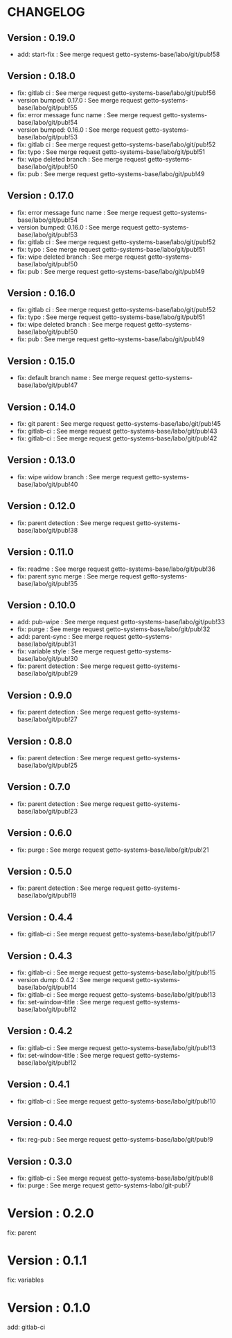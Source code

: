 # CHANGELOG

## Version : 0.19.0

- add: start-fix : See merge request getto-systems-base/labo/git/pub!58


## Version : 0.18.0

- fix: gitlab ci : See merge request getto-systems-base/labo/git/pub!56
- version bumped: 0.17.0 : See merge request getto-systems-base/labo/git/pub!55
- fix: error message func name : See merge request getto-systems-base/labo/git/pub!54
- version bumped: 0.16.0 : See merge request getto-systems-base/labo/git/pub!53
- fix: gitlab ci : See merge request getto-systems-base/labo/git/pub!52
- fix: typo : See merge request getto-systems-base/labo/git/pub!51
- fix: wipe deleted branch : See merge request getto-systems-base/labo/git/pub!50
- fix: pub : See merge request getto-systems-base/labo/git/pub!49


## Version : 0.17.0

- fix: error message func name : See merge request getto-systems-base/labo/git/pub!54
- version bumped: 0.16.0 : See merge request getto-systems-base/labo/git/pub!53
- fix: gitlab ci : See merge request getto-systems-base/labo/git/pub!52
- fix: typo : See merge request getto-systems-base/labo/git/pub!51
- fix: wipe deleted branch : See merge request getto-systems-base/labo/git/pub!50
- fix: pub : See merge request getto-systems-base/labo/git/pub!49


## Version : 0.16.0

- fix: gitlab ci : See merge request getto-systems-base/labo/git/pub!52
- fix: typo : See merge request getto-systems-base/labo/git/pub!51
- fix: wipe deleted branch : See merge request getto-systems-base/labo/git/pub!50
- fix: pub : See merge request getto-systems-base/labo/git/pub!49


## Version : 0.15.0

- fix: default branch name : See merge request getto-systems-base/labo/git/pub!47


## Version : 0.14.0

- fix: git parent : See merge request getto-systems-base/labo/git/pub!45
- fix: gitlab-ci : See merge request getto-systems-base/labo/git/pub!43
- fix: gitlab-ci : See merge request getto-systems-base/labo/git/pub!42


## Version : 0.13.0

- fix: wipe widow branch : See merge request getto-systems-base/labo/git/pub!40


## Version : 0.12.0

- fix: parent detection : See merge request getto-systems-base/labo/git/pub!38


## Version : 0.11.0

- fix: readme : See merge request getto-systems-base/labo/git/pub!36
- fix: parent sync merge : See merge request getto-systems-base/labo/git/pub!35


## Version : 0.10.0

- add: pub-wipe : See merge request getto-systems-base/labo/git/pub!33
- fix: purge : See merge request getto-systems-base/labo/git/pub!32
- add: parent-sync : See merge request getto-systems-base/labo/git/pub!31
- fix: variable style : See merge request getto-systems-base/labo/git/pub!30
- fix: parent detection : See merge request getto-systems-base/labo/git/pub!29


## Version : 0.9.0

- fix: parent detection : See merge request getto-systems-base/labo/git/pub!27


## Version : 0.8.0

- fix: parent detection : See merge request getto-systems-base/labo/git/pub!25


## Version : 0.7.0

- fix: parent detection : See merge request getto-systems-base/labo/git/pub!23


## Version : 0.6.0

- fix: purge : See merge request getto-systems-base/labo/git/pub!21


## Version : 0.5.0

- fix: parent detection : See merge request getto-systems-base/labo/git/pub!19


## Version : 0.4.4

- fix: gitlab-ci : See merge request getto-systems-base/labo/git/pub!17


## Version : 0.4.3

- fix: gitlab-ci : See merge request getto-systems-base/labo/git/pub!15
- version dump: 0.4.2 : See merge request getto-systems-base/labo/git/pub!14
- fix: gitlab-ci : See merge request getto-systems-base/labo/git/pub!13
- fix: set-window-title : See merge request getto-systems-base/labo/git/pub!12


## Version : 0.4.2

- fix: gitlab-ci : See merge request getto-systems-base/labo/git/pub!13
- fix: set-window-title : See merge request getto-systems-base/labo/git/pub!12


## Version : 0.4.1

- fix: gitlab-ci : See merge request getto-systems-base/labo/git/pub!10


## Version : 0.4.0

- fix: reg-pub : See merge request getto-systems-base/labo/git/pub!9


## Version : 0.3.0

- fix: gitlab-ci : See merge request getto-systems-base/labo/git/pub!8
- fix: purge : See merge request getto-systems-labo/git-pub!7

# Version : 0.2.0

fix: parent

# Version : 0.1.1

fix: variables

# Version : 0.1.0

add: gitlab-ci

